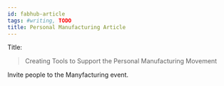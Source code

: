 ```yaml
---
id: fabhub-article
tags: #writing, TODO
title: Personal Manufacturing Article
---
```


Title:

> Creating Tools to Support the Personal Manufacturing Movement

Invite people to the Manyfacturing event.